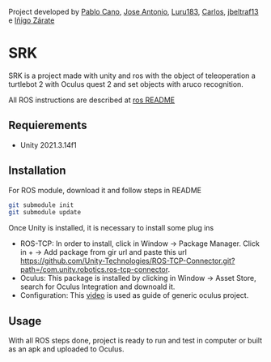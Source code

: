 Project developed by [Pablo Cano], [Jose Antonio], [Luru183], [Carlos], [jbeltraf13] e [Iñigo Zárate]
# SRK
SRK is a project made with unity and ros with the object of teleoperation a turtlebot 2 with Oculus quest 2 and set objects with aruco recognition.


All ROS instructions are described at [ros README]
## Requierements
- Unity 2021.3.14f1

## Installation
For ROS module, download it and follow steps in README
```sh
git submodule init
git submodule update
```


Once Unity is installed, it is necessary to install some plug ins

- ROS-TCP: In order to install, click in Window -> Package Manager. Click in + -> Add package from gir url and paste this url https://github.com/Unity-Technologies/ROS-TCP-Connector.git?path=/com.unity.robotics.ros-tcp-connector.
- Oculus: This package is installed by clicking in Window -> Asset Store, search for Oculus Integration and downoald it.
- Configuration: This [video] is used as guide of generic oculus project.

## Usage
With all ROS steps done, project is ready to run and test in computer or built as an apk and uploaded to Oculus.






[Pablo Cano]: https://github.com/CanoHard
[Jose Antonio]: https://github.com/TheFailex
[Luru183]: https://github.com/Luru183
[Carlos]: https://github.com/carlosabadia
[jbeltraf13]: https://github.com/jbeltraf13
[Iñigo Zárate]: https://github.com/izarte
[ros README]: https://github.com/izarte/SRK_ros/tree/master/src
[video]: https://www.youtube.com/watch?v=3H-KUyKwVD4&t=8s&ab_channel=Skarredghost
